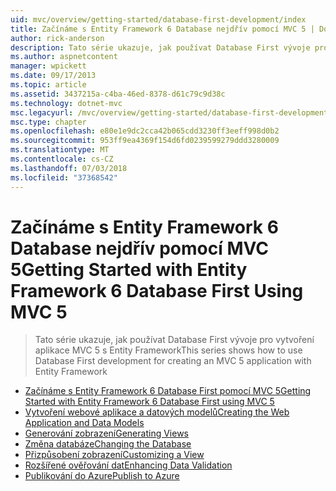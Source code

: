 ```yaml
---
uid: mvc/overview/getting-started/database-first-development/index
title: Začínáme s Entity Framework 6 Database nejdřív pomocí MVC 5 | Dokumentace Microsoftu
author: rick-anderson
description: Tato série ukazuje, jak používat Database First vývoje pro vytvoření aplikace MVC 5 s Entity Framework
ms.author: aspnetcontent
manager: wpickett
ms.date: 09/17/2013
ms.topic: article
ms.assetid: 3437215a-c4ba-46ed-8378-d61c79c9d38c
ms.technology: dotnet-mvc
msc.legacyurl: /mvc/overview/getting-started/database-first-development
msc.type: chapter
ms.openlocfilehash: e80e1e9dc2cca42b065cdd3230ff3eeff998d0b2
ms.sourcegitcommit: 953ff9ea4369f154d6fd0239599279ddd3280009
ms.translationtype: MT
ms.contentlocale: cs-CZ
ms.lasthandoff: 07/03/2018
ms.locfileid: "37368542"
---
```

<a name="getting-started-with-entity-framework-6-database-first-using-mvc-5"></a><span data-ttu-id="24e3d-103">Začínáme s Entity Framework 6 Database nejdřív pomocí MVC 5</span><span class="sxs-lookup"><span data-stu-id="24e3d-103">Getting Started with Entity Framework 6 Database First Using MVC 5</span></span>
====================
> <span data-ttu-id="24e3d-104">Tato série ukazuje, jak používat Database First vývoje pro vytvoření aplikace MVC 5 s Entity Framework</span><span class="sxs-lookup"><span data-stu-id="24e3d-104">This series shows how to use Database First development for creating an MVC 5 application with Entity Framework</span></span>


- [<span data-ttu-id="24e3d-105">Začínáme s Entity Framework 6 Database First pomocí MVC 5</span><span class="sxs-lookup"><span data-stu-id="24e3d-105">Getting Started with Entity Framework 6 Database First using MVC 5</span></span>](setting-up-database.md)
- [<span data-ttu-id="24e3d-106">Vytvoření webové aplikace a datových modelů</span><span class="sxs-lookup"><span data-stu-id="24e3d-106">Creating the Web Application and Data Models</span></span>](creating-the-web-application.md)
- [<span data-ttu-id="24e3d-107">Generování zobrazení</span><span class="sxs-lookup"><span data-stu-id="24e3d-107">Generating Views</span></span>](generating-views.md)
- [<span data-ttu-id="24e3d-108">Změna databáze</span><span class="sxs-lookup"><span data-stu-id="24e3d-108">Changing the Database</span></span>](changing-the-database.md)
- [<span data-ttu-id="24e3d-109">Přizpůsobení zobrazení</span><span class="sxs-lookup"><span data-stu-id="24e3d-109">Customizing a View</span></span>](customizing-a-view.md)
- [<span data-ttu-id="24e3d-110">Rozšířené ověřování dat</span><span class="sxs-lookup"><span data-stu-id="24e3d-110">Enhancing Data Validation</span></span>](enhancing-data-validation.md)
- [<span data-ttu-id="24e3d-111">Publikování do Azure</span><span class="sxs-lookup"><span data-stu-id="24e3d-111">Publish to Azure</span></span>](publish-to-azure.md)
